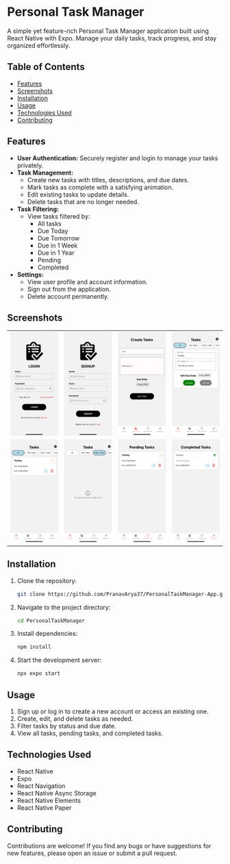 # Personal Task Manager

A simple yet feature-rich Personal Task Manager application built using React Native with Expo. Manage your daily tasks, track progress, and stay organized effortlessly.

## Table of Contents

- [Features](#features)
- [Screenshots](#screenshots)
- [Installation](#installation)
- [Usage](#usage)
- [Technologies Used](#technologies-used)
- [Contributing](#contributing)

## Features

- **User Authentication:** Securely register and login to manage your tasks privately.
- **Task Management:**
  - Create new tasks with titles, descriptions, and due dates.
  - Mark tasks as complete with a satisfying animation.
  - Edit existing tasks to update details.
  - Delete tasks that are no longer needed.
- **Task Filtering:**
  - View tasks filtered by:
    - All tasks
    - Due Today
    - Due Tomorrow
    - Due in 1 Week
    - Due in 1 Year
    - Pending
    - Completed
- **Settings:**
  - View user profile and account information.
  - Sign out from the application.
  - Delete account permanently.

## Screenshots

<table>
  <tr>
    <td><img src="assets/screenshots/LoginScreen.PNG" width="200" /></td>
    <td><img src="assets/screenshots/SignupScreen.PNG" width="200" /></td>
    <td><img src="assets/screenshots/CreateTasksScreen.PNG" width="200" /></td>
    <td><img src="assets/screenshots/EditTaskScreen.PNG" width="200" /></td>
  </tr>
  <tr>
    <td><img src="assets/screenshots/AllTasksScreen.PNG" width="200" /></td>
    <td><img src="assets/screenshots/DueFiltersScreen.PNG" width="200" /></td>
    <td><img src="assets/screenshots/PendingTasksScreen.PNG" width="200" /></td>
    <td><img src="assets/screenshots/CompletedTasksScreen.PNG" width="200" /></td>
  </tr>
</table>

## Installation

1. Clone the repository:

    ```bash
    git clone https://github.com/PranavArya37/PersonalTaskManager-App.git
    ```

2. Navigate to the project directory:

    ```bash
    cd PersonalTaskManager
    ```

3. Install dependencies:

    ```bash
    npm install
    ```

4. Start the development server:

    ```bash
    npx expo start
    ```

## Usage

1. Sign up or log in to create a new account or access an existing one.
2. Create, edit, and delete tasks as needed.
3. Filter tasks by status and due date.
4. View all tasks, pending tasks, and completed tasks.

## Technologies Used

- React Native
- Expo
- React Navigation
- React Native Async Storage
- React Native Elements
- React Native Paper

## Contributing

Contributions are welcome! If you find any bugs or have suggestions for new features, please open an issue or submit a pull request.
